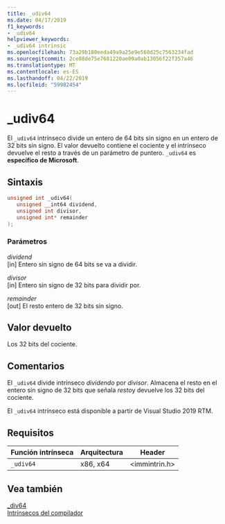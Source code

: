 ```yaml
---
title: _udiv64
ms.date: 04/17/2019
f1_keywords:
- _udiv64
helpviewer_keywords:
- _udiv64 intrinsic
ms.openlocfilehash: 73a29b180eeda49a9a25e9e568d25c7563234fad
ms.sourcegitcommit: 2ce88de75e7681220ae09a0ab13056f22f357a46
ms.translationtype: MT
ms.contentlocale: es-ES
ms.lasthandoff: 04/22/2019
ms.locfileid: "59982454"
---
```

# <a name="udiv64"></a>_udiv64

El `_udiv64` intrínseco divide un entero de 64 bits sin signo en un entero de 32 bits sin signo. El valor devuelto contiene el cociente y el intrínseco devuelve el resto a través de un parámetro de puntero. `_udiv64` es **específico de Microsoft**.

## <a name="syntax"></a>Sintaxis

```C
unsigned int _udiv64(
   unsigned __int64 dividend,
   unsigned int divisor,
   unsigned int* remainder
);
```

### <a name="parameters"></a>Parámetros

*dividend*<br/>
[in] Entero sin signo de 64 bits se va a dividir.

*divisor*<br/>
[in] Entero sin signo de 32 bits para dividir por.

*remainder*<br/>
[out] El resto entero de 32 bits sin signo.

## <a name="return-value"></a>Valor devuelto

Los 32 bits del cociente.

## <a name="remarks"></a>Comentarios

El `_udiv64` divide intrínseco *dividendo* por *divisor*. Almacena el resto en el entero sin signo de 32 bits que señala *resto*y devuelve los 32 bits del cociente.

El `_udiv64` intrínseco está disponible a partir de Visual Studio 2019 RTM.

## <a name="requirements"></a>Requisitos

|Función intrínseca|Arquitectura|Header|
|---------------|------------------|------------|
|`_udiv64`|x86, x64|\<immintrin.h>|

## <a name="see-also"></a>Vea también

[_div64](div64.md) \
[Intrínsecos del compilador](compiler-intrinsics.md)
